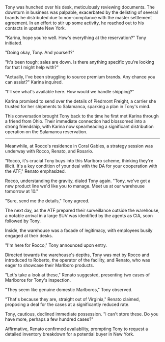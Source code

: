 Tony was hunched over his desk, meticulously reviewing documents. The downturn in business was palpable, exacerbated by the delisting of several brands he distributed due to non-compliance with the master settlement agreement. In an effort to stir up some activity, he reached out to his contacts in upstate New York.

"Karina, hope you're well. How's everything at the reservation?" Tony initiated.

"Doing okay, Tony. And yourself?"

"It's been tough; sales are down. Is there anything specific you're looking for that I might help with?"

"Actually, I've been struggling to source premium brands. Any chance you can assist?" Karina inquired.

"I'll see what's available here. How would we handle shipping?"

Karina promised to send over the details of Piedmont Freight, a carrier she trusted for her shipments to Salamanca, sparking a plan in Tony's mind.

This conversation brought Tony back to the time he first met Karina through a friend from Ohio. Their immediate connection had blossomed into a strong friendship, with Karina now spearheading a significant distribution operation on the Salamanca reservation.

*******************

Meanwhile, at Rocco's residence in Coral Gables, a strategy session was underway with Rocco, Renato, and Rosario.

"Rocco, it's crucial Tony buys into this Marlboro scheme, thinking they're illicit. It's a key condition of your deal with the DA for your cooperation with the ATF," Renato emphasized.

Rocco, understanding the gravity, dialed Tony again. "Tony, we've got a new product line we'd like you to manage. Meet us at our warehouse tomorrow at 10."

"Sure, send me the details," Tony agreed.

The next day, as the ATF prepared their surveillance outside the warehouse, a notable arrival in a large SUV was identified by the agents as CIA, soon followed by Tony.

Inside, the warehouse was a facade of legitimacy, with employees busily engaged at their desks.

"I'm here for Rocco," Tony announced upon entry.

Directed towards the warehouse's depths, Tony was met by Rocco and introduced to Roberto, the operator of the facility, and Renato, who was eager to showcase their Marlboro products.

"Let's take a look at these," Renato suggested, presenting two cases of Marlboros for Tony's inspection.

"They seem like genuine domestic Marlboros," Tony observed.

"That's because they are, straight out of Virginia," Renato claimed, proposing a deal for the cases at a significantly reduced rate.

Tony, cautious, declined immediate possession. "I can't store these. Do you have more, perhaps a few hundred cases?"

Affirmative, Renato confirmed availability, prompting Tony to request a detailed inventory breakdown for a potential buyer in New York.